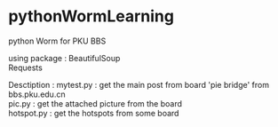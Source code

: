 # pythonWormLearning
python Worm for PKU BBS

using package : 
BeautifulSoup  
Requests  

Desctiption : 
mytest.py : get the main post from board 'pie bridge' from bbs.pku.edu.cn    
pic.py : get the attached picture from the board      
hotspot.py : get the hotspots from some board    



